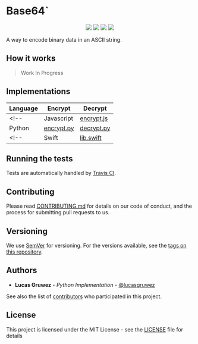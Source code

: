 # Base64`
<p align="center">
<!-- replace image by project Image -->
<!-- <img height="128" src="https://cryptools.github.io/img/bit-shift.svg"> -->
</p>
<p align="center">
<img src="https://cryptools.github.io/img/status/implemented.svg">
<img src="https://img.shields.io/travis/CrypTools/Base64.svg">
<img src="https://img.shields.io/github/license/CrypTools/Base64.svg">
<img src="https://img.shields.io/github/contributors/CrypTools/Base64.svg">
</p>

A way to encode binary data in an ASCII string.

## How it works

> Work In Progress

## Implementations

|  Language  |           Encrypt           |           Decrypt           |
|------------|-----------------------------|-----------------------------|
<!-- | Javascript | [encrypt.js](js/encrypt.js) | [decrypt.js](js/decrypt.js) | --> <!--Work in progress-->
|   Python   | [encrypt.py](py/encrypt.py) | [decrypt.py](py/decrypt.py) |
<!-- |   Swift    | [lib.swift](swift/lib.swift)| [lib.swift](swift/lib.swift)| -->

## Running the tests

Tests are automatically handled by [Travis CI](https://travis-ci.org/CrypTools/Base64/).

## Contributing

Please read [CONTRIBUTING.md](https://github.com/CrypTools/cryptools.github.io/blob/master/CONTRIBUTING.md) for details on our code of conduct, and the process for submitting pull requests to us.

## Versioning

We use [SemVer](http://semver.org/) for versioning. For the versions available, see the [tags on this repository](https://github.com/CrypTools/Base64/tags).

## Authors

* **Lucas Gruwez** - *Python Implementation* - [@lucasgruwez](https://github.com/lucasgruwez)

See also the list of [contributors](https://github.com/CrypTools/Base64/contributors) who participated in this project.

## License

This project is licensed under the MIT License - see the [LICENSE](LICENSE) file for details
